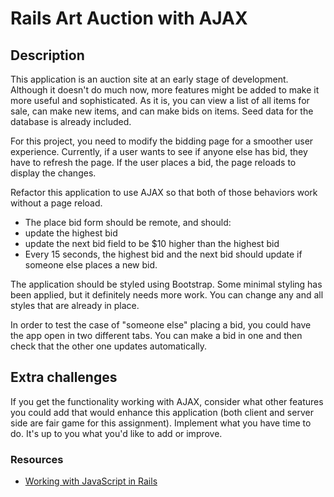 # Rails Art Auction with AJAX

## Description

This application is an auction site at an early stage of development. Although it doesn't do much now, more features might be added to make it more useful and sophisticated. As it is, you can view a list of all items for sale, can make new items, and can make bids on items. Seed data for the database is already included.

For this project, you need to modify the bidding page for a smoother user experience. Currently, if a user wants to see if anyone else has bid, they have to refresh the page. If the user places a bid, the page reloads to display the changes.

Refactor this application to use AJAX so that both of those behaviors work without a page reload.

- The place bid form should be remote, and should:
- update the highest bid
- update the next bid field to be $10 higher than the highest bid
- Every 15 seconds, the highest bid and the next bid should update if someone else places a new bid.

The application should be styled using Bootstrap. Some minimal styling has been applied, but it definitely needs more work. You can change any and all styles that are already in place.

In order to test the case of "someone else" placing a bid, you could have the app open in two different tabs.  You can make a bid in one and then check that the other one updates automatically.

## Extra challenges

If you get the functionality working with AJAX, consider what other features you could add that would enhance this application (both client and server side are fair game for this assignment). Implement what you have time to do. It's up to you what you'd like to add or improve.

### Resources

- [Working with JavaScript in Rails](http://guides.rubyonrails.org/working_with_javascript_in_rails.html#built-in-helpers)

